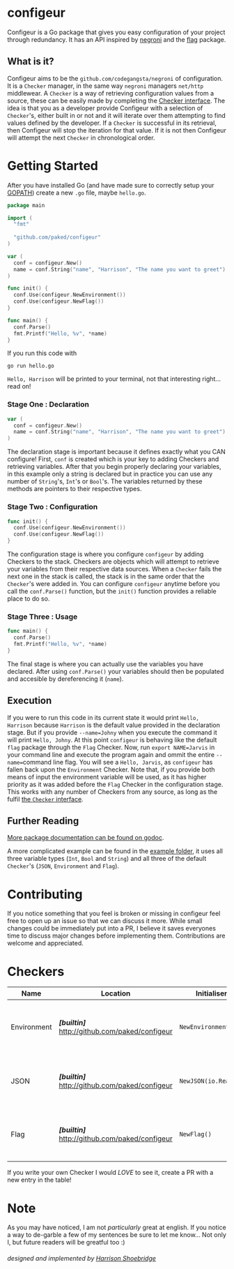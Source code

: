 # configeur
Configeur is a Go package that gives you easy configuration of your project through redundancy. It has an API inspired by [negroni](http://godoc.org/github.com/codegangsta/negroni) and the [flag](http://godoc.org/flag) package.

## What is it?
Configeur aims to be the `github.com/codegangsta/negroni` of configuration. It is a `Checker` manager, in the same way `negroni` managers `net/http` middlewear. A `Checker` is a way of retrieving configuration values from a source, these can be easily made by completing the [Checker interface](http://godoc.org/github.com/paked/configeur#Checker). The idea is that you as a developer provide Configeur with a selection of `Checker`'s, either built in or not and it will iterate over them attempting to find values defined by the developer. If a `Checker` is successful in its retrieval, then Configeur will stop the iteration for that value. If it is not then Configeur will attempt the next `Checker` in chronological order.

# Getting Started
After you have installed Go (and have made sure to correctly setup your [GOPATH](http://golang.org/doc/code.html#GOPATH)) create a new `.go` file, maybe `hello.go`.
```go
package main

import (
  "fmt"
  
  "github.com/paked/configeur"
)

var (
  conf = configeur.New()
  name = conf.String("name", "Harrison", "The name you want to greet")
)

func init() {
  conf.Use(configeur.NewEnvironment())
  conf.Use(configeur.NewFlag())
}

func main() {
  conf.Parse()
  fmt.Printf("Hello, %v", *name)
}
```
If you run this code with
```
go run hello.go
```
`Hello, Harrison` will be printed to your terminal, not that interesting right... read on!

### Stage One : Declaration
```go
var (
  conf = configeur.New()
  name = conf.String("name", "Harrison", "The name you want to greet")
)
```
The declaration stage is important because it defines exactly what you CAN configure! First, `conf` is created which is your key to adding Checkers and retrieving variables. After that you begin properly declaring your variables, in this example only a string is declared but in practice you can use any number of `String`'s, `Int`'s or `Bool`'s. The variables returned by these methods are pointers to their respective types.

### Stage Two : Configuration
```go
func init() {
  conf.Use(configeur.NewEnvironment())
  conf.Use(configeur.NewFlag())
}
```
The configuration stage is where you configure `configeur` by adding Checkers to the stack. Checkers are objects which will attempt to retrieve your variables from their respective data sources. When a `Checker` fails the next one in the stack is called, the stack is in the same order that the `Checker`'s were added in. You can configure `configeur` anytime before you call the `conf.Parse()` function, but the `init()` function provides a reliable place to do so.

### Stage Three : Usage
```go
func main() {
  conf.Parse()
  fmt.Printf("Hello, %v", *name)
}
```
The final stage is where you can actually use the variables you have declared. After using `conf.Parse()` your variables should then be populated and accesible by dereferencing it (`name`).

## Execution
If you were to run this code in its current state it would print `Hello, Harrison` because `Harrison` is the default value provided in the declaration stage. But if you provide `--name=Johny` when you execute the command it will print `Hello, Johny`. At this point `configeur` is behaving like the default `flag` package through the `Flag` Checker. Now, run `export NAME=Jarvis` in your command line and execute the program again and ommit the entire `--name=`command line flag. You will see a `Hello, Jarvis`, as `configeur` has fallen back upon the `Environment` Checker. Note that, if you provide both means of input the environment variable will be used, as it has higher priority as it was added before the `Flag` Checker in the configuration stage. This works with any number of Checkers from any source, as long as the fulfil [the `Checker` interface](http://godoc.org/github.com/paked/configeur#Checker).

## Further Reading
[More package documentation can be found on godoc](http://godoc.org/pkg/github.com/paked/configeur).

A more complicated example can be found in the [example folder](http://github.com/paked/configeur/blob/master/example/), it uses all three variable types (`Int`, `Bool` and `String`) and all three of the default `Checker`'s (`JSON`, `Environment` and `Flag`).

# Contributing
If you notice something that you feel is broken or missing in configeur feel free to open up an issue so that we can discuss it more. While small changes could be immediately put into a PR, I believe it saves everyones time to discuss major changes before implementing them. Contributions are welcome and appreciated.

# Checkers
| Name | Location | Initialiser |Description|
|---|---|---|---|
|Environment| ***[builtin]*** http://github.com/paked/configeur |`NewEnvironment()` | Environment checks the os environment variables for values |
|JSON|***[builtin]*** http://github.com/paked/configeur |`NewJSON(io.Reader)`| Retrieves values from an `io.Reader` containing JSON |
|Flag|***[builtin]*** http://github.com/paked/configeur |`NewFlag()`| Retrieve flagged values from `os.Args` in a `--x=y` format|

If you write your own Checker I would *LOVE* to see it, create a PR with a new entry in the table!

# Note
As you may have noticed, I am not *particularly* great at english. If you notice a way to de-garble a few of my sentences be sure to let me know... Not only I, but future readers will be greatful too :)

###### designed and implemented by [Harrison Shoebridge](http://github.com/paked)
